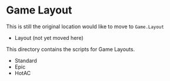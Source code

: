 # Game Layout

This is still the original location would like to move to `Game.Layout`

* Layout (not yet moved here)
 
This directory contains the scripts for Game Layouts.
* Standard
* Epic
* HotAC
